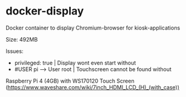 # docker-display
Docker container to display Chromium-browser for kiosk-applications

Size:  492MB

Issues:

- privileged: true | Display wont even start without
- #USER pi --> User root | Touchscreen cannot be found without

Raspberry Pi 4 (4GB) with WS170120 Touch Screen (https://www.waveshare.com/wiki/7inch_HDMI_LCD_(H)_(with_case))

